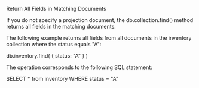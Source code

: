 Return All Fields in Matching Documents

If you do not specify a projection document, the db.collection.find() method returns all fields in the matching documents.

The following example returns all fields from all documents in the inventory collection where the status equals "A":

db.inventory.find( { status: "A" } )

The operation corresponds to the following SQL statement:

SELECT * from inventory WHERE status = "A"

